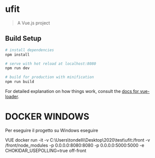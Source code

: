 # ufit

> A Vue.js project

## Build Setup

``` bash
# install dependencies
npm install

# serve with hot reload at localhost:8080
npm run dev

# build for production with minification
npm run build
```

For detailed explanation on how things work, consult the [docs for vue-loader](http://vuejs.github.io/vue-loader).


# DOCKER WINDOWS 

Per eseguire il progetto su Windows eseguire

VUE
docker run -it -v C:\Users\tondelli\Desktop\2020\test\ufit:/front -v /front/node_modules -p 0.0.0.0:8080:8080 -p 0.0.0.0:5000:5000 -e CHOKIDAR_USEPOLLING=true off-front